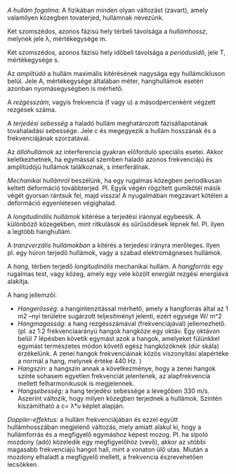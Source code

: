 *A hullám fogalma:* A fizikában minden olyan változást (zavart), amely valamilyen közegben tovaterjed, hullámnak nevezünk.

Két szomszédos, azonos fázisú hely térbeli távolsága a *hullámhossz*, melynek jele λ, mértékegysége m.

Két szomszédos, azonos fázisú hely időbeli távolsága a *periódusidő*, jele T, mértékegysége s.

Az *amplitúdó* a hullám maximális kitérésének nagysága egy hullámcikluson belül. Jele A, mértékegysége általában méter, hanghullámok esetén azonban nyomásegységben is mérhető.

A *rezgésszám*, vagyis frekvencia (f vagy υ) a másodpercenként végzett rezgések száma.

A *terjedési sebesség* a haladó hullám meghatározott fázisállapotának tovahaladási sebessége. Jele c és megegyezik a hullám hosszának és a frekvenciájának szorzatával.

Az *állóhullámok* az interferencia gyakran előforduló speciális esetei. Akkor keletkezhetnek, ha egymással szemben haladó azonos frekvenciájú és amplitúdójú hullámok találkoznak, s interferálnak.

*Mechanikai hullámról* beszélünk, ha egy rugalmas közegben periodikusan keltett deformáció továbbterjed. Pl. Egyik végén rögzített gumikötél másik végét gyorsan rántsuk fel, majd vissza! A nyugalmában megzavart kötélen a deformáció egyenletesen végighalad.

A *longitudinális hullámok* kitérése a terjedési iránnyal egybeesik. A különböző közegekben, mint ritkulások és sűrűsödések lépnek fel. Pl. ilyen a legtöbb hanghullám.

A *tranzverzális hullámokban* a kitérés a terjedési irányra merőleges. Ilyen pl. egy húron terjedő hullámok, vagy a szabad elektromágneses hullámok.

A *hang*, térben terjedő *longitudinális* mechanikai hullám. A *hangforrás* egy rugalmas test, vagy közeg, amely egy vele közölt energiát rezgési energiává alakítja.

A hang jellemzői:

 - *Hangerősség:* a hangintenzitással mérhető, amely a hangforrás által az 1 m2 –nyi területre sugárzott teljesítményt jelenti, ezért egysége W/ m^2
 - *Hangmagasság:* a hang rezgésszámával (frekvenciájával) jellemezhető. (pl. az 1:2 frekvenciaarányú hangok hangköze egy oktáv. Egy oktávon belül 7 lépésben követik egymást azok a hangok, amelyeket fülünkkel egymást természetes módon követő egész hangközöknek (dúr skála) érzékelünk. A zenei hangok frekvenciáinak közös viszonyítási alapértéke a normál a hang, melynek értéke 440 Hz. )
 - *Hangszín:* a hangszín annak a következménye, hogy a zenei hangok szinte sohasem egyetlen frekvenciát jelentenek, az alapfrekvencia mellett felharmonikusok is megjelennek.
 - *Hangsebesség:* a hang terjedési sebessége a levegőben 330 m/s. Aszerint változik, hogy milyen közegben terjednek a hullámok. Szintén kiszámítható a c= λ*υ képlet alapján.

*Doppler-effektus:* a hullám frekvenciájában és ezzel együtt hullámhosszában megjelenő változás, mely amiatt alakul ki, hogy a hullámforrás és a megfigyelő egymáshoz képest mozog. Pl. ha sípoló mozdony (adó) közeledik egy megfigyelőhöz (vevő), akkor az utóbbi magasabb frekvenciájú hangot hall, mint a vonaton ülő utas. Miután a mozdony elhaladt a megfigyelő mellett, a frekvencia észrevehetően lecsökken.
